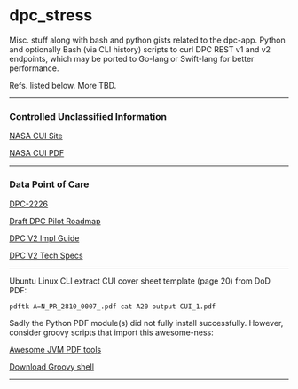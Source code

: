 # dpc_stress

Misc. stuff along with bash and python gists related to the dpc-app.
Python and optionally Bash (via CLI history) scripts to curl DPC REST v1 and v2 endpoints, which may be ported to Go-lang or Swift-lang for
better performance.

Refs. listed below. More TBD.

---

### Controlled Unclassified Information

[NASA CUI Site](https://www.nasa.gov/content/controlled-unclassified-information)

[NASA CUI PDF](https://nodis3.gsfc.nasa.gov/OPD_docs/NID_2810_135_.pdf)

---

### Data Point of Care

[DPC-2226](https://jira.cms.gov/browse/DPC-2226)
    
[Draft DPC Pilot Roadmap](https://confluence.cms.gov/pages/viewpage.action?spaceKey=DAPC&title=DRAFT+DPC+Pilot+Roadmap)
    
[DPC V2 Impl Guide](https://confluence.cms.gov/display/DAPC/DPC+Version+2+Implementation+Guide)
    
[DPC V2 Tech Specs](https://confluence.cms.gov/display/DAPC/DPC+Version+2+Technical+Specification#DPCVersion2TechnicalSpecification-APIService)
    
---

Ubuntu Linux CLI extract CUI cover sheet template (page 20) from DoD PDF:

    pdftk A=N_PR_2810_0007_.pdf cat A20 output CUI_1.pdf

Sadly the Python PDF module(s) did not fully install successfully. However, consider groovy scripts that import this awesome-ness:

[Awesome JVM PDF tools](https://pdfbox.apache.org)

[Download Groovy shell](https://groovy.apache.org/download.html)

---


